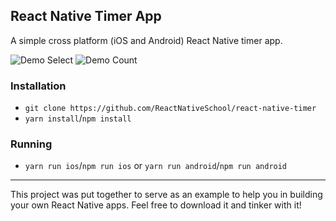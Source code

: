 ## React Native Timer App

A simple cross platform (iOS and Android) React Native timer app.

![Demo Select](./assets/select.png)
![Demo Count](./assets/countdown.png)

### Installation

- `git clone https://github.com/ReactNativeSchool/react-native-timer`
- `yarn install`/`npm install`

### Running

- `yarn run ios`/`npm run ios` or `yarn run android`/`npm run android`

---

This project was put together to serve as an example to help you in building your own React Native apps. Feel free to download it and tinker with it!

